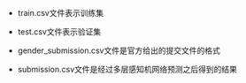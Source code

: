 + train.csv文件表示训练集

+ test.csv文件表示验证集

+ gender_submission.csv文件是官方给出的提交文件的格式

+ submission.csv文件是经过多层感知机网络预测之后得到的结果
